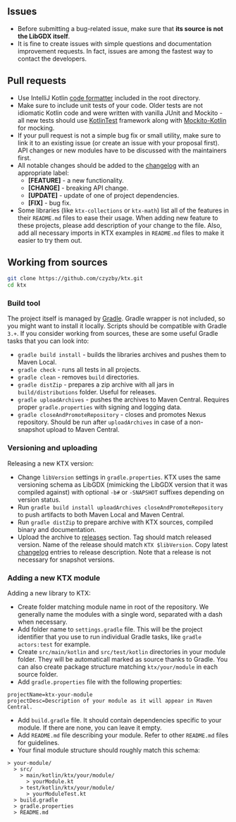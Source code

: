 ## Issues

- Before submitting a bug-related issue, make sure that **its source is not the LibGDX itself**.
- It is fine to create issues with simple questions and documentation improvement requests. In fact, issues are among
the fastest way to contact the developers.

## Pull requests

- Use IntelliJ Kotlin [code formatter](../intellij-formatter.xml) included in the root directory.
- Make sure to include unit tests of your code. Older tests are not idiomatic Kotlin code and were written with vanilla
JUnit and Mockito - all new tests should use [KotlinTest](https://github.com/kotlintest/kotlintest) framework along with
[Mockito-Kotlin](https://github.com/nhaarman/mockito-kotlin) for mocking.
- If your pull request is not a simple bug fix or small utility, make sure to link it to an existing issue (or create
an issue with your proposal first). API changes or new modules have to be discussed with the maintainers first.
- All notable changes should be added to the [changelog](../CHANGELOG.md) with an appropriate label:
  - **[FEATURE]** - a new functionality.
  - **[CHANGE]** - breaking API change.
  - **[UPDATE]** - update of one of project dependencies.
  - **[FIX]** - bug fix.
- Some libraries (like `ktx-collections` or `ktx-math`) list all of the features in their `README.md` files to ease
their usage. When adding new feature to these projects, please add description of your change to the file. Also, add
all necessary imports in KTX examples in `README.md` files to make it easier to try them out.

## Working from sources

```bash
git clone https://github.com/czyzby/ktx.git
cd ktx
```

### Build tool

The project itself is managed by [Gradle](http://gradle.org/). Gradle wrapper is not included, so you might want to
install it locally. Scripts should be compatible with Gradle `3.+`. If you consider working from sources, these are
some useful Gradle tasks that you can look into:

- `gradle build install` - builds the libraries archives and pushes them to Maven Local.
- `gradle check` - runs all tests in all projects.
- `gradle clean` - removes `build` directories.
- `gradle distZip` - prepares a zip archive with all jars in `build/distributions` folder. Useful for releases.
- `gradle uploadArchives` - pushes the archives to Maven Central. Requires proper `gradle.properties` with signing and
logging data.
- `gradle closeAndPromoteRepository` - closes and promotes Nexus repository. Should be run after `uploadArchives` in
case of a non-snapshot upload to Maven Central.

### Versioning and uploading

Releasing a new KTX version:

- Change `libVersion` settings in `gradle.properties`. KTX uses the same versioning schema as LibGDX (mimicking the
LibGDX version that it was compiled against) with optional `-b#` or `-SNAPSHOT` suffixes depending on version status.
- Run `gradle build install uploadArchives closeAndPromoteRepository` to push artifacts to both Maven Local and
Maven Central.
- Run `gradle distZip` to prepare archive with KTX sources, compiled binary and documentation.
- Upload the archive to [releases](https://github.com/czyzby/ktx/releases) section. Tag should match released version.
Name of the release should match `KTX $libVersion`. Copy latest [changelog](../CHANGELOG.md) entries to release
description. Note that a release is not necessary for snapshot versions.

### Adding a new KTX module

Adding a new library to KTX:
- Create folder matching module name in root of the repository. We generally name the modules with a single word,
separated with a dash when necessary.
- Add folder name to `settings.gradle` file. This will be the project identifier that you use to run individual Gradle
tasks, like `gradle actors:test` for example.
- Create `src/main/kotlin` and `src/test/kotlin` directories in your module folder. They will be automaticall marked
as source thanks to Gradle. You can also create package structure matching `ktx/your/module` in each source folder.
- Add `gradle.properties` file with the following properties:

```properties
projectName=ktx-your-module
projectDesc=Description of your module as it will appear in Maven Central.
```

- Add `build.gradle` file. It should contain dependencies specific to your module. If there are none, you can leave it
empty.
- Add `README.md` file describing your module. Refer to other `README.md` files for guidelines.
- Your final module structure should roughly match this schema:

```
> your-module/
  > src/
    > main/kotlin/ktx/your/module/
      > yourModule.kt
    > test/kotlin/ktx/your/module/
      > yourModuleTest.kt
  > build.gradle
  > gradle.properties
  > README.md
```

